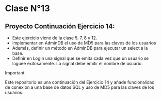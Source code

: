 # Clase N°13
## Proyecto Continuación Ejercicio 14:
- Este ejercicio viene de la clase 5, 7, 8 y 12.
- Implementar en AdminDB el uso de MD5 para las claves de los usuarios
- Además, definir un método en AdminDB para ejecutar un select a la base.
- Definir en Login una signal que se emita cada vez que un usuario se loguee exitosamente. La signal debe emitir el nombre de usuario.

> [!IMPORTANT]
> Este repositorio es una continuación del Ejercicio 14 y añade funcionalidad de conexión a una base de datos SQL y uso de MD5 para las claves de los usuarios.
